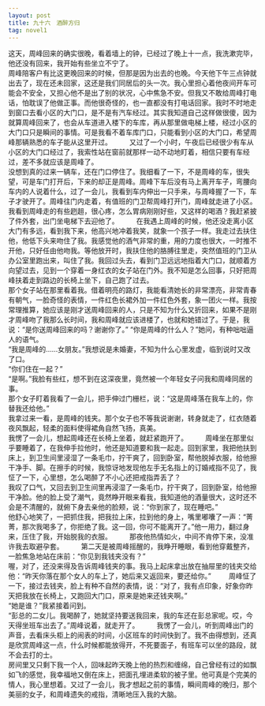 ```yaml
---
layout: post
title: 九十六　酒醉方归
tag: novel1
---
```


这天，周峰回来的确实很晚，看着墙上的钟，已经过了晚上十一点，我洗漱完毕，他还没有回来，我开始有些坐立不宁了。<br />
周峰陪客户有比这更晚回来的时候，但那是因为出去的也晚。今天他下午三点钟就出去了，现在还未回家，这还是我们同居后的头一次。我心里担心着他夜间开车可能会不安全，又担心他不是出了别的状况，心中焦急不安。但我又不敢给周峰打电话，怕耽误了他做正事。而他很奇怪的，也一直都没有打电话回家。我时不时地走到窗口去看小区的大门口，是不是有汽车经过。其实我知道自己这样做很傻，因为就算周峰回来了，也会从车道进入楼下的车库，再从那里做电梯上楼，经过小区的大门口只是瞬间的事情。可是我看不着车库门口，只能看到小区的大门口，希望周峰那辆熟悉的车子能从这里开过。
　　
又过了一个小时，午夜后已经很少有车从小区的大门口经过了，我索性站在窗前就那样一动不动地盯着，相信只要有车经过，差不多就应该是周峰了。<br />
没想到真的过来一辆车，还在门口停住了。我细看了一下，不是周峰的车，很失望，可是车门打开后，下来的却正是周峰。周峰下车后没有马上离开车子，弯腰向车内的人说着什么，过了一会儿，我看到车内伸出一只手来，与周峰握了一下，车子才驶开了。周峰往门内走着，有值班的门卫帮周峰打开门，周峰就走进了小区。我看到周峰走的有些趔趄，很心疼，怎么胃病刚刚好些，又这样的喝酒？我赶紧披了件外套，出门坐电梯下去迎他了。
　　
在我遇上周峰的时候，他还没走离小区大门有多远，看到我下来，他高兴地冲着我笑，就象一个孩子一样。我走过去扶住他，他低下头来吻住了我。我感觉他的酒气非常的重，用的力度也很大，一时推不开他，只好任由他吻我。等他放开时，我扶住他的胳膊往里走，突然值班的门卫从办公室里跑出来，叫住了我。我回过头去，看到门卫远远地指着大门口，就顺着方向望过去，见到一个穿着一身红衣的女子站在门外。我不知是怎么回事，只好把周峰扶着走到路边的长椅上坐下，自己跑了过去。<br />
那个女子站在那里看着我。借着明亮的路灯，我能看清她长的非常漂亮，非常青春有朝气，一脸奇怪的表情，一件红色长裙外加一件红色外套，象一团火一样。我按常理推算，她应该是刚才送周峰回来的人，只是不知为什么又折回来，如果不是刚才周峰吻了我那么长时间，我和周峰就应该进楼了，也就和她错过了。于是，我说：“是你送周峰回来的吗？谢谢你了。”
“你是周峰的什么人？”她问，有种咄咄逼人的语气。<br />
“我是周峰的……女朋友。”我想说是未婚妻，不知为什么心里发虚，临到说时又改了口。<br />
“你们住在一起？”<br />
“是啊。”我脸有些红，想不到在这深夜里，竟然被一个年轻女子问我和周峰同居的事。<br />
那个女子盯着我看了一会儿，把手伸过门栅栏，说：“这是周峰落在我车上的，你替我还给他。”<br />
我拿过来一看，是周峰的钱夹。那个女子也不等我说谢谢，转身就走了，红衣随着夜风飘起，轻柔的面料使得裙角自然飞扬，真美。<br />
我愣了一会儿，想起周峰还在长椅上坐着，就赶紧跑开了。
　　
周峰坐在那里似乎要睡着了，在我伸手拉他时，他还是知道要和我一起走。回到家里，我把他扶到床上，到卫生间里浸湿了一条毛巾，拧干爽了，回到卧室，帮他脱掉衣服，给他擦干净手、脚。在擦手的时候，我惊讶地发现他左手无名指上的订婚戒指不见了，我怔了一下，心里想，怎么喝醉了不小心还把戒指弄丢了？<br />
我叹了口气，又回去到卫生间里再浸湿了一条毛巾，拧干爽了，回到卧室，给他擦干净脸。他的脸上受了潮气，竟然睁开眼来看我，我知道他的酒量很大，这时还不会是不清醒的，就俯下身去亲他的脸颊，说：“你到家了，现在睡吧。”<br />
他舒心地笑了，一把抓住我，把我拉上床，拉到他的身上，嘴里嘟囔了一声：“菁菁，那次我喝多了，你拒绝了我。这一回，你可不能离开了。”他一用力，翻过身来，压住了我，开始脱我的衣服。
　　
那夜他热情如火，中间不肯停下来，没准许我去取避孕套。
　　
第二天是被周峰摇醒的，我睁开睡眼，看到他穿戴整齐，一脸焦急地站在床前：“你见到我钱夹没有？”<br />
喔，对了，还没来得及告诉周峰钱夹的事。我马上起床拿出放在抽屉里的钱夹交给他：“昨天你落在那个女人的车上了，她后来又返回来，要还给你。”
　　
周峰怔了一下，接过去钱夹，脸上有种不自然的表情，说：“对了，我有点印象，好象你昨天把我放在长椅上，又跑回大门口，原来是她来还钱夹啊。”<br />
“她是谁？”我紧接着问到。<br />
“彭总的二女儿。我喝醉了，她就坚持要送我回来，我的车还在彭总家呢。哎，今天得坐班车出去了。”周峰说着，就走开了。
　　
我愣了一会儿，听到周峰出门的声音，去看床头柜上的闹表的时间，小区班车的时间快到了。我不由得想到，还真是欣赏周峰这一点，什么时候都能放得开，不死要面子，有班车可以坐的路段，就不会去打的士。<br />
房间里又只剩下我一个人，回味起昨天晚上他的热烈和缠绵，自己曾经有过的如飘如飞的感觉，我幸福地又倒在床上，把面孔埋进柔软的被子里。他可真是个完美的情人，我心里想着。又过了一会儿，我才想起之前的事情，瞬间周峰的晚归，那个美丽的女子，和周峰遗失的戒指，清晰地压入我的大脑。
